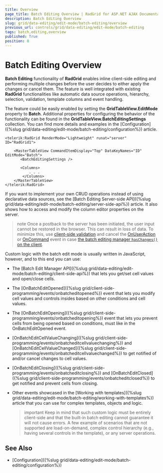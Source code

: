 ```yaml
---
title: Overview
page_title: Batch Editing Overview | RadGrid for ASP.NET AJAX Documentation
description: Batch Editing Overview
slug: grid/data-editing/edit-mode/batch-editing/overview
previous_url: controls/grid/data-editing/edit-mode/batch-editing
tags: batch,editing,overview
published: True
position: 0
---
```


# Batch Editing Overview



**Batch Editing** functionality of **RadGrid** enables inline client-side editing and performing multiple changes before the user decides to either apply the changes or cancel them. The feature is well integrated with existing **RadGrid** functionalities like automatic data source operations, hierarchy, selection, validation, template columns and event handling. 

The feature could be easily enabled by setting the **GridTableView.EditMode** property to **Batch**. Additional properties for configuring the behavior of the functionality can be found in the **GridTableView.BatchEditingSettings** collection. You can find more details and examples in the [Configuration]({%slug grid/data-editing/edit-mode/batch-editing/configuration%}) article.

````ASP.NET
<telerik:RadGrid RenderMode="Lightweight" runat="server" ID="RadGrid1">

	<MasterTableView CommandItemDisplay="Top" DataKeyNames="ID" EditMode="Batch">
	   <BatchEditingSettings />
       
       <Columns>
	       . . .
        </Columns>
	</MasterTableView>
</telerik:RadGrid>
````

If you want to implement your own CRUD operations instead of using declarative data sources, see the [Batch Editing Server-side API]({%slug grid/data-editing/edit-mode/batch-editing/server-side-api%}) article. It also shows how to access and modify the column editor properties on the server.

>note Once a postback to the server has been initiated, the user input cannot be restored in the browser. This can result in loss of data. To minimize this, use [client-side validation](https://docs.telerik.com/devtools/aspnet-ajax/controls/grid/data-editing/edit-mode/batch-editing/validation) and cancel the [OnUserAction](https://docs.telerik.com/devtools/aspnet-ajax/controls/grid/client-side-programming/events/onuseraction) or [OnCommand](https://docs.telerik.com/devtools/aspnet-ajax/controls/grid/client-side-programming/events/oncommand) event in case [the batch editing manager `hasChanges()` on the client](https://docs.telerik.com/devtools/aspnet-ajax/controls/grid/data-editing/edit-mode/batch-editing/client-side-api).

Custom logic with the batch edit mode is usually written in JavaScript, however, and to this end you can use:

* The [Batch Edit Manager API]({%slug grid/data-editing/edit-mode/batch-editing/client-side-api%}) that lets you get/set cell values and open/close cells.

* The [OnBatchEditOpened]({%slug grid/client-side-programming/events/onbatcheditopened%}) event that lets you modify cell values and controls insides based on other conditions and cell values.

* The [OnBatchEditOpening]({%slug grid/client-side-programming/events/onbatcheditopening%}) event that lets you prevent cells from being opened based on conditions, must like in the OnBatchEditOpened event.

* [OnBatchEditCellValueChanging]({%slug grid/client-side-programming/events/onbatcheditcellvaluechanging%}) and [OnBatchEditCellValueChanged]({%slug grid/client-side-programming/events/onbatcheditcellvaluechanged%}) to get notified of and/or cancel changes to cell values.

* [OnBatchEditClosing]({%slug grid/client-side-programming/events/onbatcheditclosing%}) and [OnBatchEditClosed]({%slug grid/client-side-programming/events/onbatcheditclosed%}) to get notified and prevent cells from closing.

* Other events showcased in the [Working with templates]({%slug grid/data-editing/edit-mode/batch-editing/working-with-templates%}) article that you can use for complex templates, objects and logic.

	>important  Keep in mind that such custom logic must be entirely client-side and that the built-in batch editing cannot guarantee it will not cause errors. A few example of scenarios that are not supported are load-on-demand, complex control hierarchy (e.g., having several controls in the template), or any server operations.

## See Also

 * [Configuration]({%slug grid/data-editing/edit-mode/batch-editing/configuration%})


